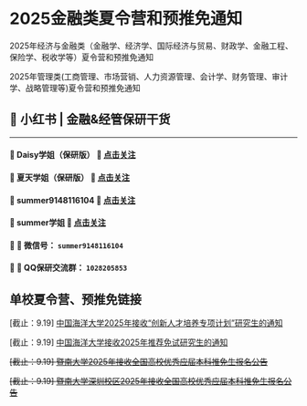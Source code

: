 # 2025金融类夏令营和预推免通知
2025年经济与金融类（金融学、经济学、国际经济与贸易、财政学、金融工程、保险学、税收学等）夏令营和预推免通知

2025年管理类(工商管理、市场营销、人力资源管理、会计学、财务管理、审计学、战略管理等)夏令营和预推免通知

## 📌 小红书 | 金融&经管保研干货

---

#### 🔹 **Daisy学姐（保研版）**  🔗 [**点击关注**](https://www.xiaohongshu.com/user/profile/61874059000000001000a91e?xsec_token=ABDypfG5iQagk934DX9OALkfmXZ41Y_HLv4D15TIdJ7dc%3D&xsec_source=pc_search)  

#### 🔹 **夏天学姐（保研版）**  🔗 [**点击关注**](https://www.xiaohongshu.com/user/profile/668d01b0000000000d025074?xsec_token=AB8mUHkP9ypt00xuGyhyDMxTswq9gllVcgBTS18v4_wtk%3D&xsec_source=pc_search)  

#### 🔹 **summer9148116104**  🔗 [**点击关注**](https://www.xiaohongshu.com/user/profile/655e485a00000000080026c3?xsec_token=AB3ElN_OjoZsRAjh6MQEpwqNOmpqRk7fiDPTjGiXmc-_0%3D&xsec_source=pc_search)  

#### 🔹 **summer学姐**  🔗 [**点击关注**](https://www.xiaohongshu.com/user/profile/656371ce000000000802c87e?xsec_token=AB4LZkCVGHRHZ9YjVciMXkJD4yWkguVbgYhTbTOlguh_s%3D&xsec_source=pc_search)  

#### 📌 💬 **微信号：** `summer9148116104`

#### 📌 💬 **QQ保研交流群：** `1028205853`

## 单校夏令营、预推免链接

[截止：9.19] [中国海洋大学2025年接收“创新人才培养专项计划”研究生的通知](https://yz.ouc.edu.cn/2024/0827/c5926a482047/page.htm)

[截止：9.19] [中国海洋大学接收2025年推荐免试研究生的通知](https://yz.ouc.edu.cn/2024/0827/c5926a482049/page.htm)

~~[截止：9.19] [暨南大学2025年接收全国高校优秀应届本科推免生报名公告](https://yz.jnu.edu.cn/2024/0810/c33059a819263/page.htm)~~

~~[截止：9.19] [暨南大学深圳校区2025年接收全国高校优秀应届本科推免生报名公告](https://sz.jnu.edu.cn/2024/0828/c10943a819711/page.htm)~~
